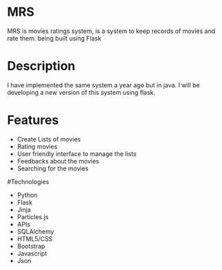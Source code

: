 # MRS
 MRS is movies ratings system, is a system to keep records of movies and rate them. being built using Flask
 
 # Description 
 I have implemented the same system a year ago but in java. I will be developing a new version of this system using flask. 

# Features
* Create Lists of movies
* Rating movies
* User friendly interface to manage the lists
* Feedbacks about the movies
* Searching for the movies 

#Technologies
* Python
* Flask
* Jinja
* Particles.js
* APIs
* SQLAlchemy
* HTML5/CSS
* Bootstrap
* Javascript
* Json